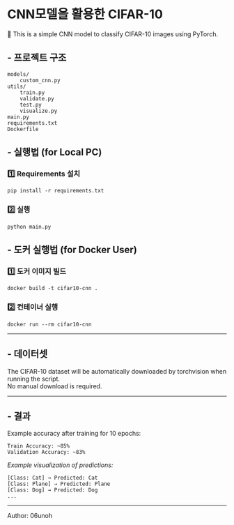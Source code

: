 # CNN모델을 활용한 CIFAR-10

📌 This is a simple CNN model to classify CIFAR-10 images using PyTorch.

## - 프로젝트 구조

```
models/
    custom_cnn.py
utils/
    train.py
    validate.py
    test.py
    visualize.py
main.py
requirements.txt
Dockerfile
```

## - 실행법 (for Local PC)

### 1️⃣ Requirements 설치

```
pip install -r requirements.txt
```

### 2️⃣ 실행

```
python main.py
```

## - 도커 실행법 (for Docker User)

### 1️⃣ 도커 이미지 빌드

```
docker build -t cifar10-cnn .
```

### 2️⃣ 컨테이너 실행

```
docker run --rm cifar10-cnn
```

---

## - 데이터셋

The CIFAR-10 dataset will be automatically downloaded by torchvision when running the script.  
No manual download is required.

---

## - 결과

Example accuracy after training for 10 epochs:

```
Train Accuracy: ~85%  
Validation Accuracy: ~83%
```

*Example visualization of predictions:*

```
[Class: Cat] → Predicted: Cat  
[Class: Plane] → Predicted: Plane  
[Class: Dog] → Predicted: Dog  
...
```

---
Author: 06unoh